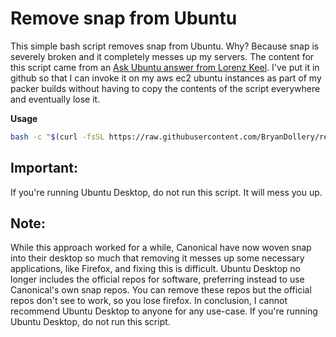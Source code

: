 # Remove snap from Ubuntu

This simple bash script removes snap from Ubuntu. Why? Because snap is severely broken and it completely messes up my servers. The content for this script came from an [Ask Ubuntu answer from Lorenz Keel](https://askubuntu.com/a/1285102/392607). I've put it in github so that I can invoke it on my aws ec2 ubuntu instances as part of my packer builds without having to copy the contents of the script everywhere and eventually lose it.

**Usage**

```bash
bash -c "$(curl -fsSL https://raw.githubusercontent.com/BryanDollery/remove-snap/main/remove-snap.sh)"
```

## Important:

If you're running Ubuntu Desktop, do not run this script. It will mess you up.

## Note:
While this approach worked for a while, Canonical have now woven snap into their desktop so much that removing it messes up some necessary applications, like Firefox, and fixing this is difficult. Ubuntu Desktop no longer includes the official repos for software, preferring instead to use Canonical's own snap repos. You can remove these repos but the official repos don't see to work, so you lose firefox. In conclusion, I cannot recommend Ubuntu Desktop to anyone for any use-case. If you're running Ubuntu Desktop, do not run this script.
